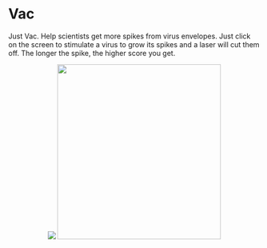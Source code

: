 # Vac
Just Vac. Help scientists get more spikes from virus envelopes. Just click on the screen to stimulate a virus to grow its spikes and a laser will cut them off. The longer the spike, the higher score you get.

<p align="center">
  <img src="https://github.com/yeahBash/vac/assets/48160669/77b2928a-7b10-4668-8826-f5354729a008">
  <img width="327" height="350" src="https://github.com/yeahBash/vac/assets/48160669/198a92f9-d344-4b17-aaa1-e85e18aa33ab">
</p>
